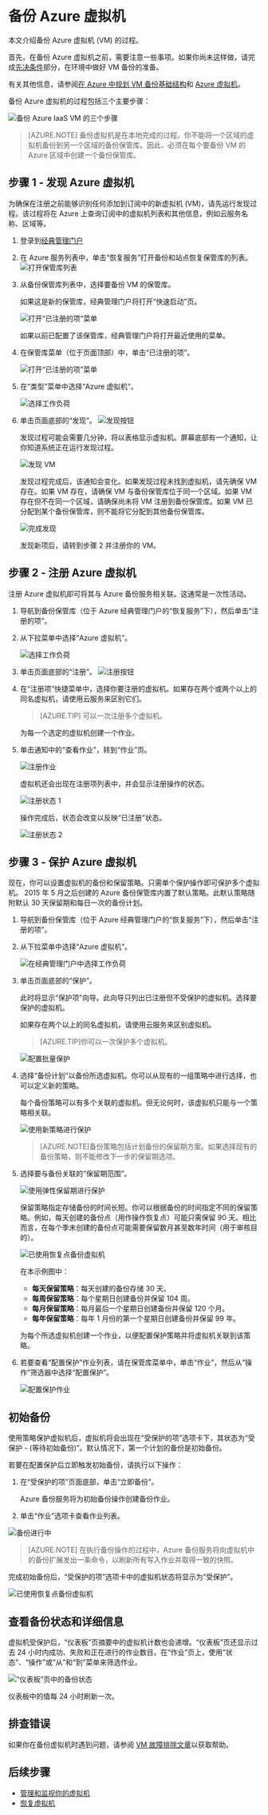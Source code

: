 <properties
	pageTitle="备份 Azure 虚拟机 | Microsoft Azure"
	description="使用本文中的 Azure 虚拟机备份过程来发现、注册和备份虚拟机。"
	services="backup"
	documentationCenter=""
	authors="markgalioto"
	manager="jwhit"
	editor=""
	keywords="虚拟机备份;备份虚拟机;备份和灾难恢复;vm 备份"/>

<tags
	ms.service="backup"
	ms.date="04/08/2016"
	wacn.date="04/12/2016"/>


# 备份 Azure 虚拟机
本文介绍备份 Azure 虚拟机 (VM) 的过程。

首先，在备份 Azure 虚拟机之前，需要注意一些事项。如果你尚未这样做，请完成[先决条件](/documentation/articles/backup-azure-vms-prepare)部分，在环境中做好 VM 备份的准备。

有关其他信息，请参阅[在 Azure 中规划 VM 备份基础结构](/documentation/articles/backup-azure-vms-introduction)和 [Azure 虚拟机](/documentation/services/virtual-machines/)。

备份 Azure 虚拟机的过程包括三个主要步骤：

![备份 Azure IaaS VM 的三个步骤](./media/backup-azure-vms/3-steps-for-backup.png)

>[AZURE.NOTE] 备份虚拟机是在本地完成的过程。你不能将一个区域的虚拟机备份到另一个区域的备份保管库。因此，必须在每个要备份 VM 的 Azure 区域中创建一个备份保管库。

## 步骤 1 - 发现 Azure 虚拟机
为确保在注册之前能够识别任何添加到订阅中的新虚拟机 (VM)，请先运行发现过程。该过程将在 Azure 上查询订阅中的虚拟机列表和其他信息，例如云服务名称、区域等。

1. 登录到[经典管理门户](http://manage.windowsazure.cn/)

2. 在 Azure 服务列表中，单击“恢复服务”打开备份和站点恢复保管库的列表。
    ![打开保管库列表](./media/backup-azure-vms/choose-vault-list.png)

3. 从备份保管库列表中，选择要备份 VM 的保管库。

    如果这是新的保管库，经典管理门户将打开“快速启动”页。

    ![打开“已注册的项”菜单](./media/backup-azure-vms/vault-quick-start.png)

    如果以前已配置了该保管库，经典管理门户将打开最近使用的菜单。

4. 在保管库菜单（位于页面顶部）中，单击“已注册的项”。

    ![打开“已注册的项”菜单](./media/backup-azure-vms/vault-menu.png)

5. 在“类型”菜单中选择“Azure 虚拟机”。

    ![选择工作负荷](./media/backup-azure-vms/discovery-select-workload.png)

6. 单击页面底部的“发现”。
    ![发现按钮](./media/backup-azure-vms/discover-button-only.png)

    发现过程可能会需要几分钟，将以表格显示虚拟机。屏幕底部有一个通知，让你知道系统正在运行发现过程。

    ![发现 VM](./media/backup-azure-vms/discovering-vms.png)

    发现过程完成后，该通知会变化。如果发现过程未找到虚拟机，请先确保 VM 存在。如果 VM 存在，请确保 VM 与备份保管库位于同一个区域。如果 VM 存在但不在同一个区域，请确保尚未将 VM 注册到备份保管库。如果 VM 已分配到某个备份保管库，则不能将它分配到其他备份保管库。

    ![完成发现](./media/backup-azure-vms/discovery-complete.png)

    发现新项后，请转到步骤 2 并注册你的 VM。

##  步骤 2 - 注册 Azure 虚拟机
注册 Azure 虚拟机即可将其与 Azure 备份服务相关联。这通常是一次性活动。

1. 导航到备份保管库（位于 Azure 经典管理门户的“恢复服务”下），然后单击“注册的项”。

2. 从下拉菜单中选择“Azure 虚拟机”。

    ![选择工作负荷](./media/backup-azure-vms/discovery-select-workload.png)

3. 单击页面底部的“注册”。
    ![注册按钮](./media/backup-azure-vms/register-button-only.png)

4. 在“注册项”快捷菜单中，选择你要注册的虚拟机。如果存在两个或两个以上的同名虚拟机，请使用云服务来区别它们。

    >[AZURE.TIP] 可以一次注册多个虚拟机。

    为每一个选定的虚拟机创建一个作业。

5. 单击通知中的“查看作业”，转到“作业”页。

    ![注册作业](./media/backup-azure-vms/register-create-job.png)

    虚拟机还会出现在注册项列表中，并会显示注册操作的状态。

    ![注册状态 1](./media/backup-azure-vms/register-status01.png)

    操作完成后，状态会改变以反映“已注册”状态。

    ![注册状态 2](./media/backup-azure-vms/register-status02.png)

## 步骤 3 - 保护 Azure 虚拟机
现在，你可以设置虚拟机的备份和保留策略。只需单个保护操作即可保护多个虚拟机。
<a name="consistency-of-recovery-points"></a>
2015 年 5 月之后创建的 Azure 备份保管库内置了默认策略。此默认策略随附默认 30 天保留期和每日一次的备份计划。

1. 导航到备份保管库（位于 Azure 经典管理门户的“恢复服务”下），然后单击“注册的项”。
2. 从下拉菜单中选择“Azure 虚拟机”。

    ![在经典管理门户中选择工作负荷](./media/backup-azure-vms/select-workload.png)

3. 单击页面底部的“保护”。

    此时将显示“保护项”向导。此向导只列出已注册但不受保护的虚拟机。选择要保护的虚拟机。

    如果存在两个以上的同名虚拟机，请使用云服务来区别虚拟机。

    >[AZURE.TIP]你可以一次保护多个虚拟机。

    ![配置批量保护](./media/backup-azure-vms/protect-at-scale.png)

4. 选择“备份计划”以备份所选虚拟机。你可以从现有的一组策略中进行选择，也可以定义新的策略。

    每个备份策略可以有多个关联的虚拟机。但无论何时，该虚拟机只能与一个策略相关联。

    ![使用新策略进行保护](./media/backup-azure-vms/policy-schedule.png)

    >[AZURE.NOTE]备份策略包括计划备份的保留期方案。如果选择现有的备份策略，则不能修改下一步的保留期选项。

5. 选择要与备份关联的“保留期范围”。

    ![使用弹性保留期进行保护](./media/backup-azure-vms/policy-retention.png)

    保留策略指定存储备份的时间长短。你可以根据备份的时间指定不同的保留策略。例如，每天创建的备份点（用作操作恢复点）可能只需保留 90 天。相比而言，在每个季末创建的备份点可能需要保留数月甚至数年时间（用于审核目的）。

    ![已使用恢复点备份虚拟机](./media/backup-azure-vms/long-term-retention.png)

    在本示例图中：

    - **每天保留策略**：每天创建的备份存储 30 天。
    - **每周保留策略**：每个星期日创建备份并保留 104 周。
    - **每月保留策略**：每月最后一个星期日创建备份并保留 120 个月。
    - **每年保留策略**：每年 1 月份的第一个星期日创建备份并保留 99 年。

    为每个所选虚拟机创建一个作业，以便配置保护策略并将虚拟机关联到该策略。

6. 若要查看“配置保护”作业列表，请在保管库菜单中，单击“作业”，然后从“操作”筛选器中选择“配置保护”。

    ![配置保护作业](./media/backup-azure-vms/protect-configureprotection.png)

## 初始备份
使用策略保护虚拟机后，虚拟机将会出现在“受保护的项”选项卡下，其状态为“受保护 - (等待初始备份)”。默认情况下，第一个计划的备份是初始备份。

若要在配置保护后立即触发初始备份，请执行以下操作：

1. 在“受保护的项”页面底部，单击“立即备份”。

    Azure 备份服务将为初始备份操作创建备份作业。

2. 单击“作业”选项卡查看作业列表。

![备份进行中](./media/backup-azure-vms/protect-inprogress.png)

>[AZURE.NOTE] 在执行备份操作的过程中，Azure 备份服务将向虚拟机中的备份扩展发出一条命令，以刷新所有写入作业并取得一致的快照。

完成初始备份后，“受保护的项”选项卡中的虚拟机状态将显示为“受保护”。

![已使用恢复点备份虚拟机](./media/backup-azure-vms/protect-backedupvm.png)

## 查看备份状态和详细信息
虚拟机受保护后，“仪表板”页摘要中的虚拟机计数也会递增。“仪表板”页还显示过去 24 小时内成功、失败和正在进行的作业数目。在“作业”页上，使用“状态”、“操作”或“从”和“到”菜单来筛选作业。

![“仪表板”页中的备份状态](./media/backup-azure-vms/dashboard-protectedvms.png)

仪表板中的值每 24 小时刷新一次。

## 排查错误
如果你在备份虚拟机时遇到问题，请参阅 [VM 故障排除文章](/documentation/articles/backup-azure-vms-troubleshoot)以获取帮助。

## 后续步骤

- [管理和监视你的虚拟机](/documentation/articles/backup-azure-manage-vms)
- [恢复虚拟机](/documentation/articles/backup-azure-restore-vms)

<!---HONumber=Mooncake_0503_2016-->